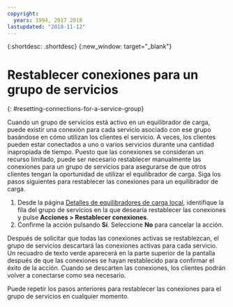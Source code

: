 ```yaml
---
copyright:
  years: 1994, 2017 2018
lastupdated: "2018-11-12"
---
```


{:shortdesc: .shortdesc}
{:new_window: target="_blank"}

# Restablecer conexiones para un grupo de servicios
{: #resetting-connections-for-a-service-group}

Cuando un grupo de servicios está activo en un equilibrador de carga, puede existir una conexión para cada servicio asociado con ese grupo basándose en cómo utilizan los clientes el servicio. A veces, los clientes pueden estar conectados a uno o varios servicios durante una cantidad inapropiada de tiempo. Puesto que las conexiones se consideran un recurso limitado, puede ser necesario restablecer manualmente las conexiones para un grupo de servicios para asegurarse de que otros clientes tengan la oportunidad de utilizar el equilibrador de carga. Siga los pasos siguientes para restablecer las conexiones para un equilibrador de carga.

1. Desde la página [Detalles de equilibradores de carga local](/docs/infrastructure/local-load-balancer?topic=local-load-balancer-viewing-local-load-balancer-details), identifique la fila del grupo de servicios en la que desearía restablecer las conexiones y pulse **Acciones > Restablecer conexiones**.
2. Confirme la acción pulsando **Sí**. Seleccione **No** para cancelar la acción.

Después de solicitar que todas las conexiones activas se restablezcan, el grupo de servicios descartará las conexiones activas para cada servicio. Un recuadro de texto verde aparecerá en la parte superior de la pantalla después de que las conexiones se hayan restablecido para confirmar el éxito de la acción. Cuando se descarten las conexiones, los clientes podrán volver a conectarse como sea necesario. 

Puede repetir los pasos anteriores para restablecer las conexiones para el grupo de servicios en cualquier momento.
